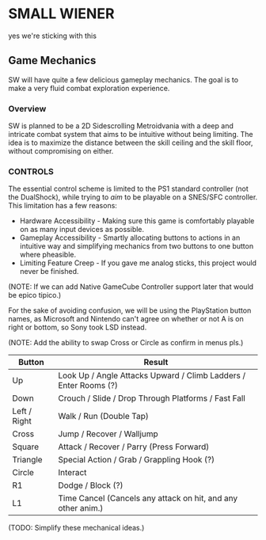 # SMALL WIENER
yes we're sticking with this

## Game Mechanics
SW will have quite a few delicious gameplay mechanics. The goal is to make a very fluid combat exploration experience.

### Overview
SW is planned to be a 2D Sidescrolling Metroidvania with a deep and intricate combat system that aims to be intuitive without being limiting. The idea is to maximize the distance between the skill ceiling and the skill floor, without compromising on either.

### CONTROLS

The essential control scheme is limited to the PS1 standard controller (not the DualShock), while trying to *aim* to be playable on a SNES/SFC controller. This limitation has a few reasons:
* Hardware Accessibility - Making sure this game is comfortably playable on as many input devices as possible.
* Gameplay Accessibility - Smartly allocating buttons to actions in an intuitive way and simplifying mechanics from two buttons to one button where pheasible.
* Limiting Feature Creep - If you gave me analog sticks, this project would never be finished.

(NOTE: If we can add Native GameCube Controller support later that would be epico tipico.)

For the sake of avoiding confusion, we will be using the PlayStation button names, as Microsoft and Nintendo can't agree on whether or not A is on right or bottom, so Sony took LSD instead.

(NOTE: Add the ability to swap Cross or Circle as confirm in menus pls.)

| Button       | Result                                                           |
| ------------ | ---------------------------------------------------------------- |
| Up           | Look Up / Angle Attacks Upward / Climb Ladders / Enter Rooms (?) |
| Down         | Crouch / Slide / Drop Through Platforms / Fast Fall              |
| Left / Right | Walk / Run (Double Tap)                                          |
| Cross        | Jump / Recover / Walljump                                        |
| Square       | Attack / Recover / Parry (Press Forward)                         |
| Triangle     | Special Action / Grab / Grappling Hook (?)                       |
| Circle       | Interact                                                         |
| R1           | Dodge / Block (?)                                                |
| L1           | Time Cancel (Cancels any attack on hit, and any other anim.)     |

(TODO: Simplify these mechanical ideas.)

